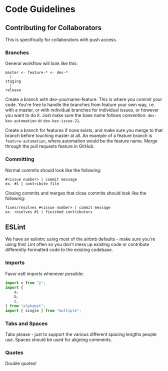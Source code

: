 Code Guidelines
===============

## Contributing for Collaborators
This is specifically for collaborators with push access.

### Branches
General workflow will look like this:

```
master <- feature-* <- dev-*
  |
staging
  |
release
```

Create a branch with dev-yourname-feature. This is where you commit your code. You're free to handle the branches from feature your own way, i.e. with a master, or with individual branches for individual issues, or however you want to do it. Just make sure the base name follows convention: `dev-kev-automation` or `dev-kev-issue-21`.

Create a branch for features if none exists, and make sure you merge to that branch before touching master at all. An example of a feature branch is `feature-automation`, where automation would be the feature name. Merge through the pull requests feature in GitHub.

### Committing
Normal commits should look like the following:

```
#<issue number> | commit message
ex. #1 | contribute file
```

Closing commits and merges that close commits should look like the following:
```
fixes/resolves #<issue number> | commit message
ex. resolves #1 | finished contributors
```

## ESLint
We have an eslintrc using most of the airbnb defaults - make sure you're using this! Lint often so you don't mess up existing code or contribute differently-formatted code to the existing codebase.

### Imports
Favor es6 imports whenever possible:

```js
import x from "y";
import {
	a,
	b,
	c,
} from "alphabet";
import { single } from "multiple";
```

### Tabs and Spaces
Tabs please - just to support the various different spacing lengths people use. Spaces should be used for aligning comments.

### Quotes
Double quotes!

